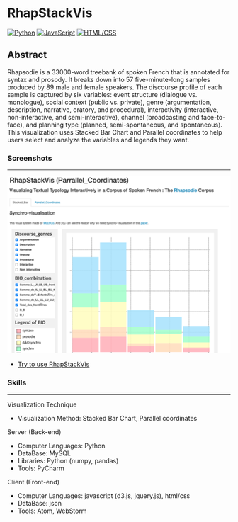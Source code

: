 # RhapStackVis

<!--[![Java](https://img.shields.io/badge/Java-Used-red.svg)](https://shields.io/#/) [![Python](https://img.shields.io/badge/Python-Used-blue.svg)](https://shields.io/#/) [![PHP](https://img.shields.io/badge/PHP-Used-lightgrey.svg)](https://shields.io/#/) [![JavaScript](https://img.shields.io/badge/JavaScript-Used-brightgreen.svg)](https://shields.io/#/) [![SQL](https://img.shields.io/badge/SQL-Used-9cf.svg)](https://shields.io/#/) [![HTML/CSS](https://img.shields.io/badge/HTML%2FCSS-Used-yellow.svg)](https://shields.io/#/) [![R](https://img.shields.io/badge/R-Used-blueviolet.svg)](https://shields.io/#/)-->
[![Python](https://img.shields.io/badge/Python-Used-blue.svg)](https://shields.io/#/) [![JavaScript](https://img.shields.io/badge/JavaScript-Used-brightgreen.svg)](https://shields.io/#/) [![HTML/CSS](https://img.shields.io/badge/HTML%2FCSS-Used-yellow.svg)](https://shields.io/#/) 

## Abstract
Rhapsodie is a 33000-word treebank of spoken French that is annotated for syntax and prosody. It breaks down into 57 five-minute-long samples produced by 89 male and female speakers. The discourse profile of each sample is captured by six variables: event structure (dialogue vs. monologue), social context (public vs. private), genre (argumentation, description, narrative, oratory, and procedural), interactivity (interactive, non-interactive, and semi-interactive), channel (broadcasting and face-to-face), and planning type (planned, semi-spontaneous, and spontaneous). This visualization uses Stacked Bar Chart and Parallel coordinates to help users select and analyze the variables and legends they want.

### Screenshots
-----------
<div>
  <a target="_blank" rel="noopener noreferrer" href="https://seongmin-mun.github.io/VisualSystem/Minor/RhapStackVis/index.html"><img src="../Screenshot/RhapStackVis_ParallelCoordinates.png" style="max-width:100%;"></a>
</div>

- [Try to use RhapStackVis](https://seongmin-mun.github.io/VisualSystem/Minor/RhapStackVis/index.html)


### Skills
-------
Visualization Technique

- Visualization Method: Stacked Bar Chart, Parallel coordinates

Server (Back-end)

- Computer Languages: Python
- DataBase: MySQL
- Libraries: Python (numpy, pandas)
- Tools: PyCharm

Client (Front-end)

- Computer Languages: javascript (d3.js, jquery.js), html/css
- DataBase: json
- Tools: Atom, WebStorm
